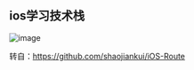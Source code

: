 ## ios学习技术栈

![image](https://raw.githubusercontent.com/shaojiankui/iOS-Route/master/look.jpg)

转自：https://github.com/shaojiankui/iOS-Route